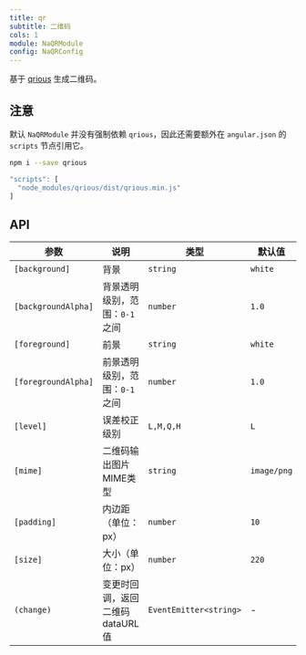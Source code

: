 ```yaml
---
title: qr
subtitle: 二维码
cols: 1
module: NaQRModule
config: NaQRConfig
---
```


基于 [qrious](https://neocotic.com/qrious) 生成二维码。

## 注意

默认 `NaQRModule` 并没有强制依赖 `qrious`，因此还需要额外在 `angular.json` 的 `scripts` 节点引用它。

```bash
npm i --save qrious
```

```ts
"scripts": [
  "node_modules/qrious/dist/qrious.min.js"
]
```

## API

参数 | 说明 | 类型 | 默认值
----|------|-----|------
`[background]` | 背景 | `string` | `white`
`[backgroundAlpha]` | 背景透明级别，范围：`0-1` 之间 | `number` | `1.0`
`[foreground]` | 前景 | `string` | `white`
`[foregroundAlpha]` | 前景透明级别，范围：`0-1` 之间 | `number` | `1.0`
`[level]` | 误差校正级别 | `L,M,Q,H` | `L`
`[mime]` | 二维码输出图片MIME类型 | `string` | `image/png`
`[padding]` | 内边距（单位：px） | `number` | `10`
`[size]` | 大小（单位：px） | `number` | `220`
`(change)` | 变更时回调，返回二维码dataURL值 | `EventEmitter<string>` | -
